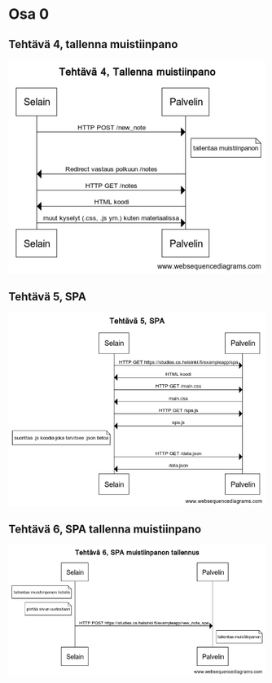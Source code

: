 # Osa 0

## Tehtävä 4, tallenna muistiinpano
<img src="https://github.com/Kahvipuu/Fullstack/blob/main/osa0/Tehtävä4.png">

## Tehtävä 5, SPA
<img src="https://github.com/Kahvipuu/Fullstack/blob/main/osa0/Tehtävä5.png">

## Tehtävä 6, SPA tallenna muistiinpano
<img src="https://github.com/Kahvipuu/Fullstack/blob/main/osa0/Tehtävä6.png">

